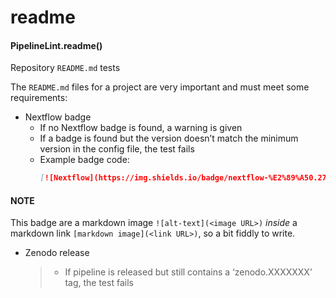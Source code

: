 # readme

#### PipelineLint.readme()

Repository `README.md` tests

The `README.md` files for a project are very important and must meet some requirements:

- Nextflow badge
  - If no Nextflow badge is found, a warning is given
  - If a badge is found but the version doesn’t match the minimum version in the config file, the test fails
  - Example badge code:
    ```md
    [![Nextflow](https://img.shields.io/badge/nextflow-%E2%89%A50.27.6-brightgreen.svg)](https://www.nextflow.io/)
    ```

#### NOTE

This badge are a markdown image `![alt-text](<image URL>)` _inside_ a markdown link `[markdown image](<link URL>)`, so a bit fiddly to write.

- Zenodo release
  > - If pipeline is released but still contains a ‘zenodo.XXXXXXX’ tag, the test fails

